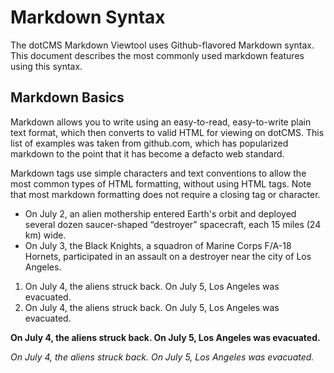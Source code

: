 #  Markdown Syntax

The dotCMS Markdown Viewtool uses Github-flavored Markdown syntax. This document describes the most commonly used markdown features using this syntax.
##  Markdown Basics

Markdown allows you to write using an easy-to-read, easy-to-write plain text format, which then converts to valid HTML for viewing on dotCMS. This list of examples was taken from github.com, which has popularized markdown to the point that it has become a defacto web standard.

Markdown tags use simple characters and text conventions to allow the most common types of HTML formatting, without using HTML tags. Note that most markdown formatting does not require a closing tag or character.
- On July 2, an alien mothership entered Earth's orbit and deployed several dozen saucer-shaped “destroyer” spacecraft, each 15 miles (24 km) wide.
- On July 3, the Black Knights, a squadron of Marine Corps F/A-18 Hornets, participated in an assault on a destroyer near the city of Los Angeles.

1. On July 4, the aliens struck back. On July 5, Los Angeles was evacuated.
1. On July 4, the aliens struck back. On July 5, Los Angeles was evacuated.

**On July 4, the aliens struck back. On July 5, Los Angeles was evacuated.**

_On July 4, the aliens struck back. On July 5, Los Angeles was evacuated._
